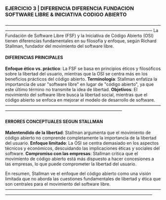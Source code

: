 ###  EJERCICIO 3 | DIFERENCIA DIFERENCIA FUNDACION SOFTWARE LIBRE & INICIATIVA CODIGO ABIERTO
——————————————————————————————————————————————————————————————————————
La Fundación de Software Libre (FSF) y la Iniciativa de Código Abierto (OSI) tienen diferencias fundamentales en su filosofía y enfoque, según Richard Stallman, fundador del movimiento del software libre.
####   DIFERENCIAS PRINCIPALES
**Enfoque ético vs. práctico**: La FSF se basa en principios éticos y filosóficos sobre la libertad del usuario, mientras que la OSI se centra más en los beneficios prácticos del código abierto.
**Terminología**: Stallman enfatiza la importancia de usar "software libre" en lugar de "código abierto", ya que este último término no transmite la idea de libertad.
**Objetivos**: El movimiento del software libre busca la libertad social, mientras que el código abierto se enfoca en mejorar el modelo de desarrollo de software.
———————————————————————————————————————————————————————————————
####   ERRORES CONCEPTUALES SEGUN STALLMAN
**Malentendido de la libertad**: Stallman argumenta que el movimiento de código abierto no comprende completamente la importancia de la libertad del usuario.
**Enfoque limitado**: La OSI se centra demasiado en los aspectos técnicos y económicos, descuidando las implicaciones éticas y sociales del software.
**Compromiso con las empresas**: Stallman critica que el movimiento de código abierto está más dispuesto a hacer concesiones a las empresas, lo que puede comprometer la libertad del usuario.

En resumen, Stallman ve el enfoque del código abierto como una visión limitada que no aborda las cuestiones fundamentales de libertad y ética que son centrales para el movimiento del software libre.
——————————————————————————————————————————————————————————————————————